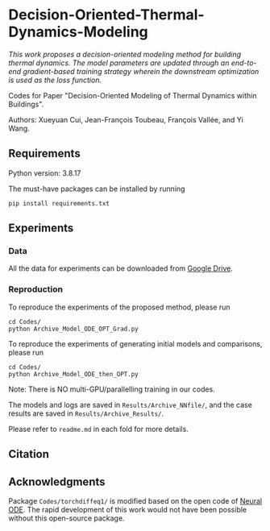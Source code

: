 # Decision-Oriented-Thermal-Dynamics-Modeling

_This work proposes a decision-oriented modeling method for building thermal dynamics. The model parameters are updated through an end-to-end gradient-based training strategy wherein the downstream optimization is used as the loss function._

Codes for Paper "Decision-Oriented Modeling of Thermal Dynamics within Buildings".

Authors: Xueyuan Cui, Jean-François Toubeau, François Vallée, and Yi Wang.

## Requirements
Python version: 3.8.17

The must-have packages can be installed by running
```
pip install requirements.txt
```

## Experiments
### Data
All the data for experiments can be downloaded from [Google Drive](https://drive.google.com/drive/folders/1bLnuXXj0fGOjxzkPeCBybAkFgsqIVPYU?usp=drive_link).

### Reproduction
To reproduce the experiments of the proposed method, please run
```
cd Codes/
python Archive_Model_ODE_OPT_Grad.py
```
To reproduce the experiments of generating initial models and comparisons, please run
```
cd Codes/
python Archive_Model_ODE_then_OPT.py
```
Note: There is NO multi-GPU/parallelling training in our codes. 

The models and logs are saved in ```Results/Archive_NNfile/```, and the case results are saved in ```Results/Archive_Results/```.

Please refer to ```readme.md``` in each fold for more details.

## Citation


## Acknowledgments
Package ```Codes/torchdiffeq1/``` is modified based on the open code of [Neural ODE](https://github.com/rtqichen/torchdiffeq). The rapid development of this work would not have been possible without this open-source package. 
